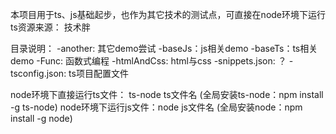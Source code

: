 <!--
 * @Author: yuan.zhou
 * @Date: 2021-04-18 11:25:14
 * @Descripton: 
 * @LastEditTime: 2021-04-18 11:38:50
-->
本项目用于ts、js基础起步，也作为其它技术的测试点，可直接在node环境下运行 ts资源来源： 技术胖

目录说明： 
-another: 其它demo尝试 
-baseJs：js相关demo 
-baseTs：ts相关demo 
-Func: 函数式编程 
-htmlAndCss: html与css 
-snippets.json: ？ 
-tsconfig.json: ts项目配置文件

node环境下直接运行ts文件： ts-node ts文件名 (全局安装ts-node：npm install -g ts-node) node环境下运行js文件：node js文件名 (全局安装node：npm install -g node)
